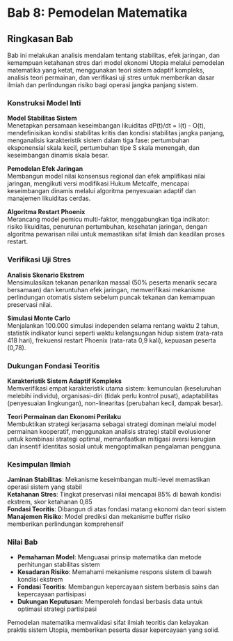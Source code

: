 # Bab 8: Pemodelan Matematika

## Ringkasan Bab

Bab ini melakukan analisis mendalam tentang stabilitas, efek jaringan, dan kemampuan ketahanan stres dari model ekonomi Utopia melalui pemodelan matematika yang ketat, menggunakan teori sistem adaptif kompleks, analisis teori permainan, dan verifikasi uji stres untuk memberikan dasar ilmiah dan perlindungan risiko bagi operasi jangka panjang sistem.

### Konstruksi Model Inti

**Model Stabilitas Sistem**  
Menetapkan persamaan keseimbangan likuiditas dP(t)/dt = I(t) - O(t), mendefinisikan kondisi stabilitas kritis dan kondisi stabilitas jangka panjang, menganalisis karakteristik sistem dalam tiga fase: pertumbuhan eksponensial skala kecil, pertumbuhan tipe S skala menengah, dan keseimbangan dinamis skala besar.

**Pemodelan Efek Jaringan**  
Membangun model nilai konsensus regional dan efek amplifikasi nilai jaringan, mengikuti versi modifikasi Hukum Metcalfe, mencapai keseimbangan dinamis melalui algoritma penyesuaian adaptif dan manajemen likuiditas cerdas.

**Algoritma Restart Phoenix**  
Merancang model pemicu multi-faktor, menggabungkan tiga indikator: risiko likuiditas, penurunan pertumbuhan, kesehatan jaringan, dengan algoritma pewarisan nilai untuk memastikan sifat ilmiah dan keadilan proses restart.

### Verifikasi Uji Stres

**Analisis Skenario Ekstrem**  
Mensimulasikan tekanan penarikan massal (50% peserta menarik secara bersamaan) dan keruntuhan efek jaringan, memverifikasi mekanisme perlindungan otomatis sistem sebelum puncak tekanan dan kemampuan preservasi nilai.

**Simulasi Monte Carlo**  
Menjalankan 100.000 simulasi independen selama rentang waktu 2 tahun, statistik indikator kunci seperti waktu kelangsungan hidup sistem (rata-rata 418 hari), frekuensi restart Phoenix (rata-rata 0,9 kali), kepuasan peserta (0,78).

### Dukungan Fondasi Teoritis

**Karakteristik Sistem Adaptif Kompleks**  
Memverifikasi empat karakteristik utama sistem: kemunculan (keseluruhan melebihi individu), organisasi-diri (tidak perlu kontrol pusat), adaptabilitas (penyesuaian lingkungan), non-linearitas (perubahan kecil, dampak besar).

**Teori Permainan dan Ekonomi Perilaku**  
Membuktikan strategi kerjasama sebagai strategi dominan melalui model permainan kooperatif, menggunakan analisis strategi stabil evolusioner untuk kombinasi strategi optimal, memanfaatkan mitigasi aversi kerugian dan insentif identitas sosial untuk mengoptimalkan pengalaman pengguna.

### Kesimpulan Ilmiah

**Jaminan Stabilitas**: Mekanisme keseimbangan multi-level memastikan operasi sistem yang stabil  
**Ketahanan Stres**: Tingkat preservasi nilai mencapai 85% di bawah kondisi ekstrem, skor ketahanan 0,85  
**Fondasi Teoritis**: Dibangun di atas fondasi matang ekonomi dan teori sistem  
**Manajemen Risiko**: Model prediksi dan mekanisme buffer risiko memberikan perlindungan komprehensif

### Nilai Bab

* **Pemahaman Model**: Menguasai prinsip matematika dan metode perhitungan stabilitas sistem
* **Kesadaran Risiko**: Memahami mekanisme respons sistem di bawah kondisi ekstrem
* **Fondasi Teoritis**: Membangun kepercayaan sistem berbasis sains dan kepercayaan partisipasi
* **Dukungan Keputusan**: Memperoleh fondasi berbasis data untuk optimasi strategi partisipasi

Pemodelan matematika memvalidasi sifat ilmiah teoritis dan kelayakan praktis sistem Utopia, memberikan peserta dasar kepercayaan yang solid.